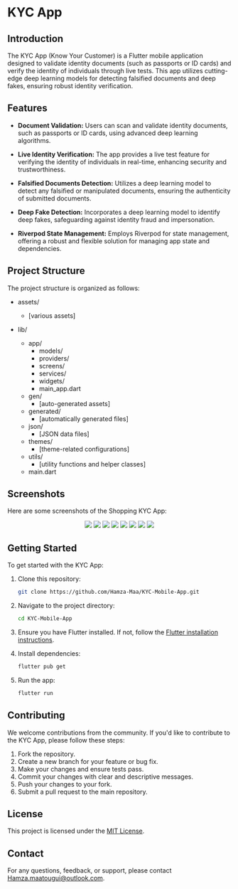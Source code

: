 # KYC App

## Introduction

The KYC App (Know Your Customer) is a Flutter mobile application designed to validate identity documents (such as passports or ID cards) and verify the identity of individuals through live tests. This app utilizes cutting-edge deep learning models for detecting falsified documents and deep fakes, ensuring robust identity verification.

## Features

- **Document Validation:** Users can scan and validate identity documents, such as passports or ID cards, using advanced deep learning algorithms.
  
- **Live Identity Verification:** The app provides a live test feature for verifying the identity of individuals in real-time, enhancing security and trustworthiness.
  
- **Falsified Documents Detection:** Utilizes a deep learning model to detect any falsified or manipulated documents, ensuring the authenticity of submitted documents.
  
- **Deep Fake Detection:** Incorporates a deep learning model to identify deep fakes, safeguarding against identity fraud and impersonation.
  
- **Riverpod State Management:** Employs Riverpod for state management, offering a robust and flexible solution for managing app state and dependencies.

## Project Structure

The project structure is organized as follows:

- assets/
  - [various assets]

- lib/
  - app/
    - models/
    - providers/
    - screens/
    - services/
    - widgets/
    - main_app.dart
  - gen/
    - [auto-generated assets]
  - generated/
    - [automatically generated files]
  - json/
    - [JSON data files]
  - themes/
    - [theme-related configurations]
  - utils/
    - [utility functions and helper classes]
  - main.dart

## Screenshots
Here are some screenshots of the Shopping KYC App:
<p align="center">
  <img src="Screenshots/on_broading.png" />
  <img src="Screenshots/login.png"/>
  <img src="Screenshots/SignUp.png"/>
  <img src="Screenshots/falsified document.png"/>
  <img src="Screenshots/verified document.png"/>
  <img src="Screenshots/Image Quality.png"/>
  <img src="Screenshots/Livnest Test.png"/>
  <img src="Screenshots/DeepFake.png"/>
</p>

## Getting Started

To get started with the KYC App:

1. Clone this repository:
   ```bash
   git clone https://github.com/Hamza-Maa/KYC-Mobile-App.git
   ```

2. Navigate to the project directory:
   ```bash
   cd KYC-Mobile-App
   ```

3. Ensure you have Flutter installed. If not, follow the [Flutter installation instructions](https://flutter.dev/docs/get-started/install).

4. Install dependencies:
   ```bash
   flutter pub get
   ```

5. Run the app:
   ```bash
   flutter run
   ```

## Contributing

We welcome contributions from the community. If you'd like to contribute to the KYC App, please follow these steps:

1. Fork the repository.
2. Create a new branch for your feature or bug fix.
3. Make your changes and ensure tests pass.
4. Commit your changes with clear and descriptive messages.
5. Push your changes to your fork.
6. Submit a pull request to the main repository.

## License

This project is licensed under the [MIT License](LICENSE).

## Contact

For any questions, feedback, or support, please contact [Hamza.maatougui@outlook.com](mailto:Hamza.maatougui@outlook.com).
